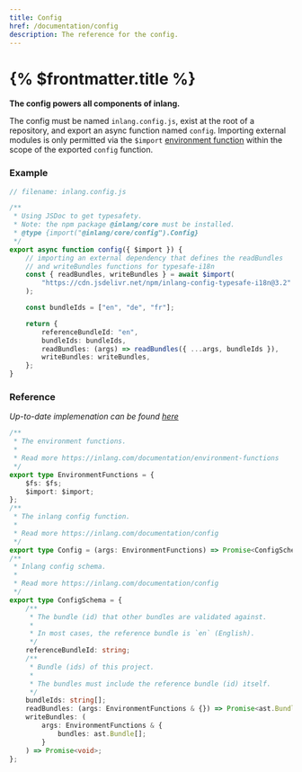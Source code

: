 ```yaml
---
title: Config
href: /documentation/config
description: The reference for the config.
---
```


# {% $frontmatter.title %}

**The config powers all components of inlang.**

The config must be named `inlang.config.js`, exist at the root of a repository, and export an async function named `config`. Importing external modules is only permitted via the `$import` [environment function](/documentation/environment-functions) within the scope of the exported `config` function.

### Example

```ts
// filename: inlang.config.js

/**
 * Using JSDoc to get typesafety.
 * Note: the npm package @inlang/core must be installed.
 * @type {import("@inlang/core/config").Config}
 */
export async function config({ $import }) {
	// importing an external dependency that defines the readBundles
	// and writeBundles functions for typesafe-i18n
	const { readBundles, writeBundles } = await $import(
		"https://cdn.jsdelivr.net/npm/inlang-config-typesafe-i18n@3.2"
	);

	const bundleIds = ["en", "de", "fr"];

	return {
		referenceBundleId: "en",
		bundleIds: bundleIds,
		readBundles: (args) => readBundles({ ...args, bundleIds }),
		writeBundles: writeBundles,
	};
}
```

### Reference

_Up-to-date implemenation can be found [here](https://github.com/inlang/inlang/blob/main/source-code/core/src/config/schema.ts)_

```ts
/**
 * The environment functions.
 *
 * Read more https://inlang.com/documentation/environment-functions
 */
export type EnvironmentFunctions = {
	$fs: $fs;
	$import: $import;
};
/**
 * The inlang config function.
 *
 * Read more https://inlang.com/documentation/config
 */
export type Config = (args: EnvironmentFunctions) => Promise<ConfigSchema>;
/**
 * Inlang config schema.
 *
 * Read more https://inlang.com/documentation/config
 */
export type ConfigSchema = {
	/**
	 * The bundle (id) that other bundles are validated against.
	 *
	 * In most cases, the reference bundle is `en` (English).
	 */
	referenceBundleId: string;
	/**
	 * Bundle (ids) of this project.
	 *
	 * The bundles must include the reference bundle (id) itself.
	 */
	bundleIds: string[];
	readBundles: (args: EnvironmentFunctions & {}) => Promise<ast.Bundle[]>;
	writeBundles: (
		args: EnvironmentFunctions & {
			bundles: ast.Bundle[];
		}
	) => Promise<void>;
};
```
